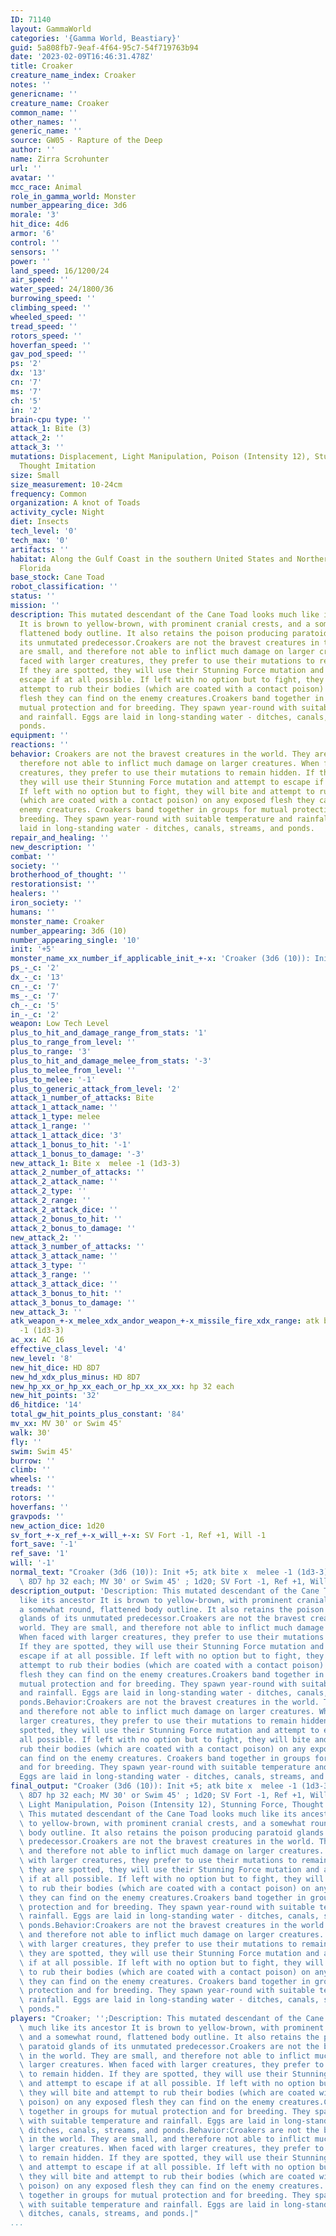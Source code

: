 ```yaml
---
ID: 71140
layout: GammaWorld
categories: '{Gamma World, Beastiary}'
guid: 5a808fb7-9eaf-4f64-95c7-54f719763b94
date: '2023-02-09T16:46:31.478Z'
title: Croaker
creature_name_index: Croaker
notes: ''
genericname: ''
creature_name: Croaker
common_name: ''
other_names: ''
generic_name: ''
source: GW05 - Rapture of the Deep
author: ''
name: Zirra Scrohunter
url: ''
avatar: ''
mcc_race: Animal
role_in_gamma_world: Monster
number_appearing_dice: 3d6
morale: '3'
hit_dice: 4d6
armor: '6'
control: ''
sensors: ''
power: ''
land_speed: 16/1200/24
air_speed: ''
water_speed: 24/1800/36
burrowing_speed: ''
climbing_speed: ''
wheeled_speed: ''
tread_speed: ''
rotors_speed: ''
hoverfan_speed: ''
gav_pod_speed: ''
ps: '2'
dx: '13'
cn: '7'
ms: '7'
ch: '5'
in: '2'
brain-cpu type: ''
attack_1: Bite (3)
attack_2: ''
attack_3: ''
mutations: Displacement, Light Manipulation, Poison (Intensity 12), Stunning Force,
  Thought Imitation
size: Small
size_measurement: 10-24cm
frequency: Common
organization: A knot of Toads
activity_cycle: Night
diet: Insects
tech_level: '0'
tech_max: '0'
artifacts: ''
habitat: Along the Gulf Coast in the southern United States and Northern Mexico, also
  Florida
base_stock: Cane Toad
robot_classification: ''
status: ''
mission: ''
description: This mutated descendant of the Cane Toad looks much like its ancestor
  It is brown to yellow-brown, with prominent cranial crests, and a somewhat round,
  flattened body outline. It also retains the poison producing paratoid glands of
  its unmutated predecessor.Croakers are not the bravest creatures in the world. They
  are small, and therefore not able to inflict much damage on larger creatures. When
  faced with larger creatures, they prefer to use their mutations to remain hidden.
  If they are spotted, they will use their Stunning Force mutation and attempt to
  escape if at all possible. If left with no option but to fight, they will bite and
  attempt to rub their bodies (which are coated with a contact poison) on any exposed
  flesh they can find on the enemy creatures.Croakers band together in groups for
  mutual protection and for breeding. They spawn year-round with suitable temperature
  and rainfall. Eggs are laid in long-standing water - ditches, canals, streams, and
  ponds.
equipment: ''
reactions: ''
behavior: Croakers are not the bravest creatures in the world. They are small, and
  therefore not able to inflict much damage on larger creatures. When faced with larger
  creatures, they prefer to use their mutations to remain hidden. If they are spotted,
  they will use their Stunning Force mutation and attempt to escape if at all possible.
  If left with no option but to fight, they will bite and attempt to rub their bodies
  (which are coated with a contact poison) on any exposed flesh they can find on the
  enemy creatures. Croakers band together in groups for mutual protection and for
  breeding. They spawn year-round with suitable temperature and rainfall. Eggs are
  laid in long-standing water - ditches, canals, streams, and ponds.
repair_and_healing: ''
new_description: ''
combat: ''
society: ''
brotherhood_of_thought: ''
restorationsist: ''
healers: ''
iron_society: ''
humans: ''
monster_name: Croaker
number_appearing: 3d6 (10)
number_appearing_single: '10'
init: '+5'
monster_name_xx_number_if_applicable_init_+-x: 'Croaker (3d6 (10)): Init +5'
ps_-_c: '2'
dx_-_c: '13'
cn_-_c: '7'
ms_-_c: '7'
ch_-_c: '5'
in_-_c: '2'
weapon: Low Tech Level
plus_to_hit_and_damage_range_from_stats: '1'
plus_to_range_from_level: ''
plus_to_range: '3'
plus_to_hit_and_damage_melee_from_stats: '-3'
plus_to_melee_from_level: ''
plus_to_melee: '-1'
plus_to_generic_attack_from_level: '2'
attack_1_number_of_attacks: Bite
attack_1_attack_name: ''
attack_1_type: melee
attack_1_range: ''
attack_1_attack_dice: '3'
attack_1_bonus_to_hit: '-1'
attack_1_bonus_to_damage: '-3'
new_attack_1: Bite x  melee -1 (1d3-3)
attack_2_number_of_attacks: ''
attack_2_attack_name: ''
attack_2_type: ''
attack_2_range: ''
attack_2_attack_dice: ''
attack_2_bonus_to_hit: ''
attack_2_bonus_to_damage: ''
new_attack_2: ''
attack_3_number_of_attacks: ''
attack_3_attack_name: ''
attack_3_type: ''
attack_3_range: ''
attack_3_attack_dice: ''
attack_3_bonus_to_hit: ''
attack_3_bonus_to_damage: ''
new_attack_3: ''
atk_weapon_+-x_melee_xdx_andor_weapon_+-x_missile_fire_xdx_range: atk bite x  melee
  -1 (1d3-3)
ac_xx: AC 16
effective_class_level: '4'
new_level: '8'
new_hit_dice: HD 8D7
new_hd_xdx_plus_minus: HD 8D7
new_hp_xx_or_hp_xx_each_or_hp_xx_xx_xx: hp 32 each
new_hit_points: '32'
d6_hitdice: '14'
total_gw_hit_points_plus_constant: '84'
mv_xx: MV 30' or Swim 45'
walk: 30'
fly: ''
swim: Swim 45'
burrow: ''
climb: ''
wheels: ''
treads: ''
rotors: ''
hoverfans: ''
gravpods: ''
new_action_dice: 1d20
sv_fort_+-x_ref_+-x_will_+-x: SV Fort -1, Ref +1, Will -1
fort_save: '-1'
ref_save: '1'
will: '-1'
normal_text: "Croaker (3d6 (10)): Init +5; atk bite x  melee -1 (1d3-3); AC 16; HD\
  \ 8D7 hp 32 each; MV 30' or Swim 45' ; 1d20; SV Fort -1, Ref +1, Will -1"
description_output: 'Description: This mutated descendant of the Cane Toad looks much
  like its ancestor It is brown to yellow-brown, with prominent cranial crests, and
  a somewhat round, flattened body outline. It also retains the poison producing paratoid
  glands of its unmutated predecessor.Croakers are not the bravest creatures in the
  world. They are small, and therefore not able to inflict much damage on larger creatures.
  When faced with larger creatures, they prefer to use their mutations to remain hidden.
  If they are spotted, they will use their Stunning Force mutation and attempt to
  escape if at all possible. If left with no option but to fight, they will bite and
  attempt to rub their bodies (which are coated with a contact poison) on any exposed
  flesh they can find on the enemy creatures.Croakers band together in groups for
  mutual protection and for breeding. They spawn year-round with suitable temperature
  and rainfall. Eggs are laid in long-standing water - ditches, canals, streams, and
  ponds.Behavior:Croakers are not the bravest creatures in the world. They are small,
  and therefore not able to inflict much damage on larger creatures. When faced with
  larger creatures, they prefer to use their mutations to remain hidden. If they are
  spotted, they will use their Stunning Force mutation and attempt to escape if at
  all possible. If left with no option but to fight, they will bite and attempt to
  rub their bodies (which are coated with a contact poison) on any exposed flesh they
  can find on the enemy creatures. Croakers band together in groups for mutual protection
  and for breeding. They spawn year-round with suitable temperature and rainfall.
  Eggs are laid in long-standing water - ditches, canals, streams, and ponds.'
final_output: "Croaker (3d6 (10)): Init +5; atk bite x  melee -1 (1d3-3); AC 16; HD\
  \ 8D7 hp 32 each; MV 30' or Swim 45' ; 1d20; SV Fort -1, Ref +1, Will -1Displacement,\
  \ Light Manipulation, Poison (Intensity 12), Stunning Force, Thought ImitationDescription:\
  \ This mutated descendant of the Cane Toad looks much like its ancestor It is brown\
  \ to yellow-brown, with prominent cranial crests, and a somewhat round, flattened\
  \ body outline. It also retains the poison producing paratoid glands of its unmutated\
  \ predecessor.Croakers are not the bravest creatures in the world. They are small,\
  \ and therefore not able to inflict much damage on larger creatures. When faced\
  \ with larger creatures, they prefer to use their mutations to remain hidden. If\
  \ they are spotted, they will use their Stunning Force mutation and attempt to escape\
  \ if at all possible. If left with no option but to fight, they will bite and attempt\
  \ to rub their bodies (which are coated with a contact poison) on any exposed flesh\
  \ they can find on the enemy creatures.Croakers band together in groups for mutual\
  \ protection and for breeding. They spawn year-round with suitable temperature and\
  \ rainfall. Eggs are laid in long-standing water - ditches, canals, streams, and\
  \ ponds.Behavior:Croakers are not the bravest creatures in the world. They are small,\
  \ and therefore not able to inflict much damage on larger creatures. When faced\
  \ with larger creatures, they prefer to use their mutations to remain hidden. If\
  \ they are spotted, they will use their Stunning Force mutation and attempt to escape\
  \ if at all possible. If left with no option but to fight, they will bite and attempt\
  \ to rub their bodies (which are coated with a contact poison) on any exposed flesh\
  \ they can find on the enemy creatures. Croakers band together in groups for mutual\
  \ protection and for breeding. They spawn year-round with suitable temperature and\
  \ rainfall. Eggs are laid in long-standing water - ditches, canals, streams, and\
  \ ponds."
players: "Croaker; '';Description: This mutated descendant of the Cane Toad looks\
  \ much like its ancestor It is brown to yellow-brown, with prominent cranial crests,\
  \ and a somewhat round, flattened body outline. It also retains the poison producing\
  \ paratoid glands of its unmutated predecessor.Croakers are not the bravest creatures\
  \ in the world. They are small, and therefore not able to inflict much damage on\
  \ larger creatures. When faced with larger creatures, they prefer to use their mutations\
  \ to remain hidden. If they are spotted, they will use their Stunning Force mutation\
  \ and attempt to escape if at all possible. If left with no option but to fight,\
  \ they will bite and attempt to rub their bodies (which are coated with a contact\
  \ poison) on any exposed flesh they can find on the enemy creatures.Croakers band\
  \ together in groups for mutual protection and for breeding. They spawn year-round\
  \ with suitable temperature and rainfall. Eggs are laid in long-standing water -\
  \ ditches, canals, streams, and ponds.Behavior:Croakers are not the bravest creatures\
  \ in the world. They are small, and therefore not able to inflict much damage on\
  \ larger creatures. When faced with larger creatures, they prefer to use their mutations\
  \ to remain hidden. If they are spotted, they will use their Stunning Force mutation\
  \ and attempt to escape if at all possible. If left with no option but to fight,\
  \ they will bite and attempt to rub their bodies (which are coated with a contact\
  \ poison) on any exposed flesh they can find on the enemy creatures. Croakers band\
  \ together in groups for mutual protection and for breeding. They spawn year-round\
  \ with suitable temperature and rainfall. Eggs are laid in long-standing water -\
  \ ditches, canals, streams, and ponds.|"
...
```


